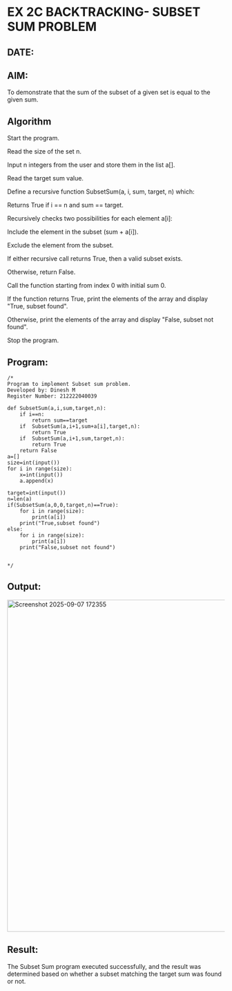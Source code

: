# EX 2C BACKTRACKING- SUBSET SUM PROBLEM
## DATE:
## AIM:
To demonstrate that the sum of the subset of a given set is equal to the given sum.


## Algorithm
Start the program.

Read the size of the set n.

Input n integers from the user and store them in the list a[].

Read the target sum value.

Define a recursive function SubsetSum(a, i, sum, target, n) which:

Returns True if i == n and sum == target.

Recursively checks two possibilities for each element a[i]:

Include the element in the subset (sum + a[i]).

Exclude the element from the subset.

If either recursive call returns True, then a valid subset exists.

Otherwise, return False.

Call the function starting from index 0 with initial sum 0.

If the function returns True, print the elements of the array and display "True, subset found".

Otherwise, print the elements of the array and display "False, subset not found".

Stop the program.  

## Program:
```
/*
Program to implement Subset sum problem.
Developed by: Dinesh M
Register Number: 212222040039

def SubsetSum(a,i,sum,target,n):
    if i==n:
        return sum==target
    if  SubsetSum(a,i+1,sum+a[i],target,n):
        return True
    if  SubsetSum(a,i+1,sum,target,n):
        return True
    return False
a=[]
size=int(input())
for i in range(size):
    x=int(input())
    a.append(x)

target=int(input())
n=len(a)
if(SubsetSum(a,0,0,target,n)==True):
    for i in range(size):
        print(a[i])
    print("True,subset found")
else:
    for i in range(size):
        print(a[i])
    print("False,subset not found")


*/
```

## Output:
<img width="1299" height="768" alt="Screenshot 2025-09-07 172355" src="https://github.com/user-attachments/assets/987e010f-9811-43cd-9bbe-7fb1c23a41c3" />



## Result:
The Subset Sum program executed successfully, and the result was determined based on whether a subset matching the target sum was found or not.
